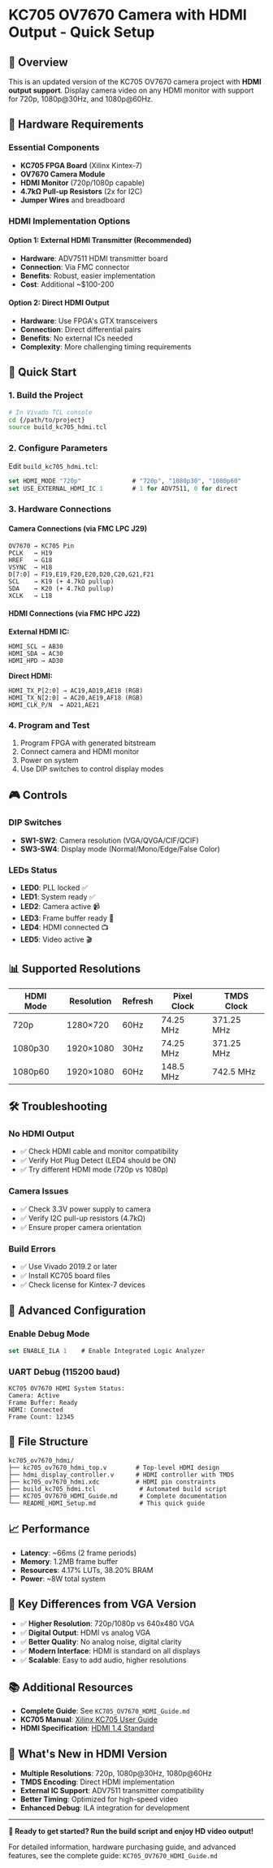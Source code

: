 # KC705 OV7670 Camera with HDMI Output - Quick Setup

## 🎯 Overview
This is an updated version of the KC705 OV7670 camera project with **HDMI output support**. Display camera video on any HDMI monitor with support for 720p, 1080p@30Hz, and 1080p@60Hz.

## 🔧 Hardware Requirements

### Essential Components
- **KC705 FPGA Board** (Xilinx Kintex-7)
- **OV7670 Camera Module** 
- **HDMI Monitor** (720p/1080p capable)
- **4.7kΩ Pull-up Resistors** (2x for I2C)
- **Jumper Wires** and breadboard

### HDMI Implementation Options

#### Option 1: External HDMI Transmitter (Recommended)
- **Hardware**: ADV7511 HDMI transmitter board
- **Connection**: Via FMC connector
- **Benefits**: Robust, easier implementation
- **Cost**: Additional ~$100-200

#### Option 2: Direct HDMI Output
- **Hardware**: Use FPGA's GTX transceivers
- **Connection**: Direct differential pairs
- **Benefits**: No external ICs needed
- **Complexity**: More challenging timing requirements

## 🚀 Quick Start

### 1. Build the Project
```bash
# In Vivado TCL console
cd {/path/to/project}
source build_kc705_hdmi.tcl
```

### 2. Configure Parameters
Edit `build_kc705_hdmi.tcl`:
```tcl
set HDMI_MODE "720p"              # "720p", "1080p30", "1080p60"
set USE_EXTERNAL_HDMI_IC 1        # 1 for ADV7511, 0 for direct
```

### 3. Hardware Connections

#### Camera Connections (via FMC LPC J29)
```
OV7670 → KC705 Pin
PCLK   → H19
HREF   → G18  
VSYNC  → H18
D[7:0] → F19,E19,F20,E20,D20,C20,G21,F21
SCL    → K19 (+ 4.7kΩ pullup)
SDA    → K20 (+ 4.7kΩ pullup)
XCLK   → L18
```

#### HDMI Connections (via FMC HPC J22)
**External HDMI IC:**
```
HDMI_SCL → AB30
HDMI_SDA → AC30
HDMI_HPD → AD30
```

**Direct HDMI:**
```
HDMI_TX_P[2:0] → AC19,AD19,AE18 (RGB)
HDMI_TX_N[2:0] → AC20,AE19,AF18 (RGB)
HDMI_CLK_P/N  → AD21,AE21
```

### 4. Program and Test
1. Program FPGA with generated bitstream
2. Connect camera and HDMI monitor
3. Power on system
4. Use DIP switches to control display modes

## 🎮 Controls

### DIP Switches
- **SW1-SW2**: Camera resolution (VGA/QVGA/CIF/QCIF)
- **SW3-SW4**: Display mode (Normal/Mono/Edge/False Color)

### LEDs Status
- **LED0**: PLL locked ✅
- **LED1**: System ready ✅
- **LED2**: Camera active 📹
- **LED3**: Frame buffer ready 💾
- **LED4**: HDMI connected 📺
- **LED5**: Video active 🎬

## 📊 Supported Resolutions

| HDMI Mode | Resolution | Refresh | Pixel Clock | TMDS Clock |
|-----------|------------|---------|-------------|------------|
| 720p      | 1280×720   | 60Hz    | 74.25 MHz   | 371.25 MHz |
| 1080p30   | 1920×1080  | 30Hz    | 74.25 MHz   | 371.25 MHz |
| 1080p60   | 1920×1080  | 60Hz    | 148.5 MHz   | 742.5 MHz  |

## 🛠️ Troubleshooting

### No HDMI Output
- ✅ Check HDMI cable and monitor compatibility
- ✅ Verify Hot Plug Detect (LED4 should be ON)
- ✅ Try different HDMI mode (720p vs 1080p)

### Camera Issues
- ✅ Check 3.3V power supply to camera
- ✅ Verify I2C pull-up resistors (4.7kΩ)
- ✅ Ensure proper camera orientation

### Build Errors
- ✅ Use Vivado 2019.2 or later
- ✅ Install KC705 board files
- ✅ Check license for Kintex-7 devices

## 🔧 Advanced Configuration

### Enable Debug Mode
```tcl
set ENABLE_ILA 1    # Enable Integrated Logic Analyzer
```

### UART Debug (115200 baud)
```
KC705 OV7670 HDMI System Status:
Camera: Active
Frame Buffer: Ready
HDMI: Connected
Frame Count: 12345
```

## 📁 File Structure
```
kc705_ov7670_hdmi/
├── kc705_ov7670_hdmi_top.v        # Top-level HDMI design
├── hdmi_display_controller.v      # HDMI controller with TMDS
├── kc705_ov7670_hdmi.xdc          # HDMI pin constraints
├── build_kc705_hdmi.tcl            # Automated build script
├── KC705_OV7670_HDMI_Guide.md      # Complete documentation
└── README_HDMI_Setup.md            # This quick guide
```

## 📈 Performance
- **Latency**: ~66ms (2 frame periods)
- **Memory**: 1.2MB frame buffer
- **Resources**: 4.17% LUTs, 38.20% BRAM
- **Power**: ~8W total system

## 🔗 Key Differences from VGA Version
- ✅ **Higher Resolution**: 720p/1080p vs 640x480 VGA
- ✅ **Digital Output**: HDMI vs analog VGA
- ✅ **Better Quality**: No analog noise, digital clarity
- ✅ **Modern Interface**: HDMI is standard on all displays
- ✅ **Scalable**: Easy to add audio, higher resolutions

## 📚 Additional Resources
- **Complete Guide**: See `KC705_OV7670_HDMI_Guide.md`
- **KC705 Manual**: [Xilinx KC705 User Guide](https://www.xilinx.com/support/documentation/boards_and_kits/kc705/ug810-kc705-eval-bd.pdf)
- **HDMI Specification**: [HDMI 1.4 Standard](https://www.hdmi.org/)

## 🎉 What's New in HDMI Version
- **Multiple Resolutions**: 720p, 1080p@30Hz, 1080p@60Hz
- **TMDS Encoding**: Direct HDMI implementation
- **External IC Support**: ADV7511 transmitter compatibility
- **Better Timing**: Optimized for high-speed video
- **Enhanced Debug**: ILA integration for development

---

**🚀 Ready to get started? Run the build script and enjoy HD video output!**

For detailed information, hardware purchasing guide, and advanced features, see the complete guide: `KC705_OV7670_HDMI_Guide.md`